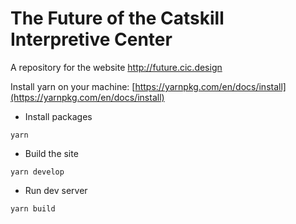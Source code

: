 # The Future of the Catskill Interpretive Center

A repository for the website http://future.cic.design

Install yarn on your machine: [https://yarnpkg.com/en/docs/install](https://yarnpkg.com/en/docs/install)

- Install packages
```
yarn
```

- Build the site
```
yarn develop
```

- Run dev server
```
yarn build
```
